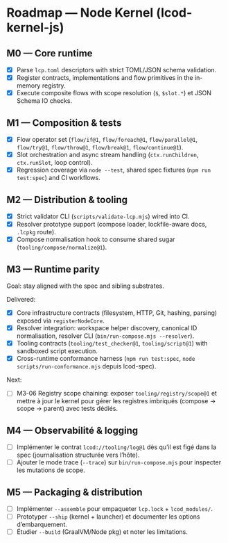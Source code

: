 # Roadmap — Node Kernel (lcod-kernel-js)

## M0 — Core runtime
- [x] Parse `lcp.toml` descriptors with strict TOML/JSON schema validation.
- [x] Register contracts, implementations and flow primitives in the in-memory registry.
- [x] Execute composite flows with scope resolution (`$`, `$slot.*`) et JSON Schema IO checks.

## M1 — Composition & tests
- [x] Flow operator set (`flow/if@1`, `flow/foreach@1`, `flow/parallel@1`, `flow/try@1`, `flow/throw@1`, `flow/break@1`, `flow/continue@1`).
- [x] Slot orchestration and async stream handling (`ctx.runChildren`, `ctx.runSlot`, loop control).
- [x] Regression coverage via `node --test`, shared spec fixtures (`npm run test:spec`) and CI workflows.

## M2 — Distribution & tooling
- [x] Strict validator CLI (`scripts/validate-lcp.mjs`) wired into CI.
- [x] Resolver prototype support (compose loader, lockfile-aware docs, `.lcpkg` route).
- [x] Compose normalisation hook to consume shared sugar (`tooling/compose/normalize@1`).

## M3 — Runtime parity

Goal: stay aligned with the spec and sibling substrates.

Delivered:
- [x] Core infrastructure contracts (filesystem, HTTP, Git, hashing, parsing) exposed via `registerNodeCore`.
- [x] Resolver integration: workspace helper discovery, canonical ID normalisation, resolver CLI (`bin/run-compose.mjs --resolver`).
- [x] Tooling contracts (`tooling/test_checker@1`, `tooling/script@1`) with sandboxed script execution.
- [x] Cross-runtime conformance harness (`npm run test:spec`, `node scripts/run-conformance.mjs` depuis lcod-spec).

Next:
- [ ] M3-06 Registry scope chaining: exposer `tooling/registry/scope@1` et mettre à jour le kernel pour gérer les registres imbriqués (compose → scope → parent) avec tests dédiés.

## M4 — Observabilité & logging
- [ ] Implémenter le contrat `lcod://tooling/log@1` dès qu’il est figé dans la spec (journalisation structurée vers l’hôte).
- [ ] Ajouter le mode trace (`--trace`) sur `bin/run-compose.mjs` pour inspecter les mutations de scope.

## M5 — Packaging & distribution
- [ ] Implémenter `--assemble` pour empaqueter `lcp.lock` + `lcod_modules/`.
- [ ] Prototyper `--ship` (kernel + launcher) et documenter les options d’embarquement.
- [ ] Étudier `--build` (GraalVM/Node pkg) et noter les limitations.
